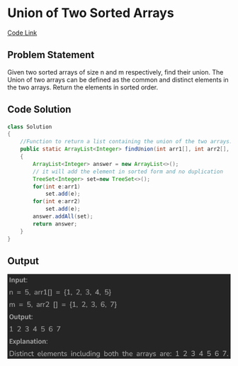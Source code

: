# Union of Two Sorted Arrays

[Code Link](https://www.geeksforgeeks.org/problems/union-of-two-sorted-arrays-1587115621/1?utm_source=youtube&utm_medium=collab_striver_ytdescription&utm_campaign=union-of-two-sorted-arrays)

<!-- [Youtube Link](https://www.youtube.com/watch?v=TYT5TJSfGlo&ab_channel=Technosage) -->

## Problem Statement

Given two sorted arrays of size n and m respectively, find their union. The Union of two arrays can be defined as the common and distinct elements in the two arrays. Return the elements in sorted order.

## Code Solution

```java
class Solution
{
    //Function to return a list containing the union of the two arrays.
    public static ArrayList<Integer> findUnion(int arr1[], int arr2[], int n, int m)
    {
        ArrayList<Integer> answer = new ArrayList<>();
        // it will add the element in sorted form and no duplication
        TreeSet<Integer> set=new TreeSet<>();
        for(int e:arr1)
            set.add(e);
        for(int e:arr2)
            set.add(e);
        answer.addAll(set);
        return answer;
    }
}
```

## Output

![Output](image-30.png)
